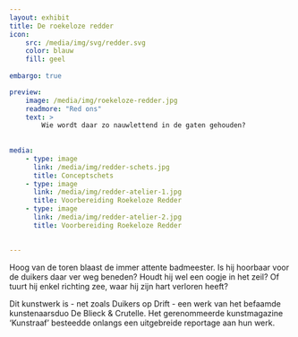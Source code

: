 ```yaml
---
layout: exhibit
title: De roekeloze redder
icon: 
    src: /media/img/svg/redder.svg
    color: blauw
    fill: geel
    
embargo: true

preview: 
    image: /media/img/roekeloze-redder.jpg
    readmore: "Red ons"
    text: >
        Wie wordt daar zo nauwlettend in de gaten gehouden?
        
        
media:
    - type: image
      link: /media/img/redder-schets.jpg
      title: Conceptschets
    - type: image
      link: /media/img/redder-atelier-1.jpg
      title: Voorbereiding Roekeloze Redder 
    - type: image
      link: /media/img/redder-atelier-2.jpg
      title: Voorbereiding Roekeloze Redder 
      

---
```


Hoog van de toren blaast de immer attente badmeester. Is hij  hoorbaar voor de duikers daar ver weg beneden? Houdt hij wel een oogje in het zeil? Of tuurt hij enkel richting zee, waar hij zijn hart verloren heeft? 

Dit kunstwerk is - net zoals Duikers op Drift - een werk van het befaamde kunstenaarsduo De Blieck & Crutelle. Het gerenommeerde kunstmagazine ‘Kunstraaf’ besteedde onlangs een uitgebreide reportage aan hun werk.
